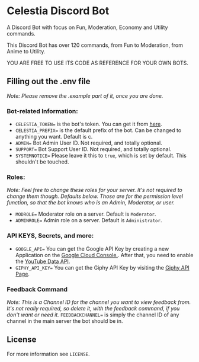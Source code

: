 # Celestia Discord Bot
A Discord Bot with focus on Fun, Moderation, Economy and Utility commands.

This Discord Bot has over 120 commands, from Fun to Moderation, from Anime to Utility. 

YOU ARE FREE TO USE ITS CODE AS REFERENCE FOR YOUR OWN BOTS. 

## Filling out the .env file

*Note: Please remove the .example part of it, once you are done.*

### Bot-related Information:
* `CELESTIA_TOKEN=` is the bot's token. You can get it from [here](https://discord.com/developers/applications/).
* `CELESTIA_PREFIX=` is the default prefix of the bot. Can be changed to anything you want. Default is c.
* `ADMIN=` Bot Admin User ID. Not required, and totally optional.
* `SUPPORT=` Bot Support User ID. Not required, and totally optional.
* `SYSTEMNOTICE=` Please leave it this to `true`, which is set by default. This shouldn't be touched.

### Roles:

*Note:  Feel free to change these roles for your server. It's not required to change them though. Defaults below. Those are for the permission level function, so that the bot knows who is an Admin, Moderator, or user.*
* `MODROLE=` Moderator role on a server. Default is `Moderator`.
* `ADMINROLE=` Admin role on a server. Default is `Administrator`.

### API KEYS, Secrets, and more:

* `GOOGLE_API=` You can get the Google API Key by creating a new Application on the [Google Cloud Console.](https://console.cloud.google.com/home/dashboard). After that, you need to enable the [YouTube Data API](https://console.cloud.google.com/marketplace/product/google/youtube.googleapis.com?q=youtube&id=125bab65-cfb6-4f25-9826-4dcc309bc508&project=azura-278914&hl).
* `GIPHY_API_KEY=` You can get the Giphy API Key by visiting the [Giphy API Page](https://developers.giphy.com/).

### Feedback Command
*Note: This is a Channel ID for the channel you want to view feedback from. It's not really required, so delete it, with the feedback command, if you don't want or need it.*
`FEEDBACKCHANNEL=` is simply the channel ID of any channel in the main server the bot should be in.

## License
For more information see `LICENSE`.

